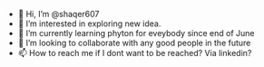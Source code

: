 - 👋 Hi, I’m @shaqer607
- 👀 I’m interested in exploring new idea.
- 🌱 I’m currently learning phyton for eveybody since end of June
- 💞️ I’m looking to collaborate with any good people in the future
- 📫 How to reach me if I dont want to be reached? Via linkedin?

<!---
shaqer607/shaqer607 is a ✨ special ✨ repository because its `README.md` (this file) appears on your GitHub profile.
You can click the Preview link to take a look at your changes.
--->
